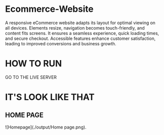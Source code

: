 # Ecommerce-Website
A responsive eCommerce website adapts its layout for optimal viewing on all devices. Elements resize, navigation becomes touch-friendly, and content fits screens. It ensures a seamless experience, quick loading times, and secure checkout. Accessible features enhance customer satisfaction, leading to improved conversions and business growth.

# HOW TO RUN

GO TO THE LIVE SERVER

# IT'S LOOK LIKE THAT

## HOME PAGE

![Homepage](./output/Home page.png).
